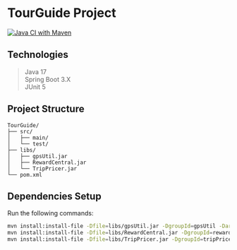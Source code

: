 # TourGuide Project

[![Java CI with Maven](https://github.com/AIR01BRUN/JavaPathENProject8/actions/workflows/maven.yml/badge.svg)](https://github.com/AIR01BRUN/JavaPathENProject8/actions)

## Technologies
> Java 17  
> Spring Boot 3.X  
> JUnit 5  

## Project Structure
```
TourGuide/
├── src/
│   ├── main/
│   └── test/
├── libs/
│   ├── gpsUtil.jar
│   ├── RewardCentral.jar
│   └── TripPricer.jar
└── pom.xml
```

## Dependencies Setup
Run the following commands:
```bash
mvn install:install-file -Dfile=libs/gpsUtil.jar -DgroupId=gpsUtil -DartifactId=gpsUtil -Dversion=1.0.0 -Dpackaging=jar
mvn install:install-file -Dfile=libs/RewardCentral.jar -DgroupId=rewardCentral -DartifactId=rewardCentral -Dversion=1.0.0 -Dpackaging=jar
mvn install:install-file -Dfile=libs/TripPricer.jar -DgroupId=tripPricer -DartifactId=tripPricer -Dversion=1.0.0 -Dpackaging=jar
```
